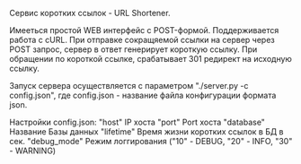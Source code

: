 Сервис коротких ссылок - URL Shortener.

Имееться простой WEB интерфейс с POST-формой.
Поддерживается работа с cURL.
При отправке сокращяемой ссылки на сервер через POST запрос, сервер в ответ генерирует короткую ссылку.
При обращении по короткой ссылке, срабатывает 301 редирект на исходную ссылку.

Запуск сервера осуществляется с параметром "./server.py -c config.json", где config.json - название файла конфигурации формата json.

Настройки config.json:
  "host"        IP хоста
  "port"        Port хоста
  "database"    Название Базы данных
  "lifetime"    Время жизни коротких ссылок в БД в сек.
  "debug_mode"  Режим логгирования ("10" - DEBUG, "20" - INFO, "30" - WARNING)
